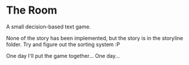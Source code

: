 # The Room
A small decision-based text game.

None of the story has been implemented, but the story is in the storyline folder. Try and figure out the sorting system :P

One day I'll put the game together... One day...
